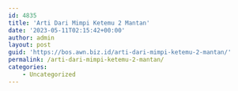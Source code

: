 ```yaml
---
id: 4835
title: 'Arti Dari Mimpi Ketemu 2 Mantan'
date: '2023-05-11T02:15:42+00:00'
author: admin
layout: post
guid: 'https://bos.awn.biz.id/arti-dari-mimpi-ketemu-2-mantan/'
permalink: /arti-dari-mimpi-ketemu-2-mantan/
categories:
    - Uncategorized
---
```


